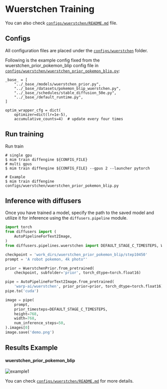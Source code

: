 # Wuerstchen Training

You can also check [`configs/wuerstchen/README.md`](../../../configs/wuerstchen/README.md) file.

## Configs

All configuration files are placed under the [`configs/wuerstchen`](../../../configs/wuerstchen/) folder.

Following is the example config fixed from the wuerstchen_prior_pokemon_blip config file in [`configs/wuerstchen/wuerstchen_prior_pokemon_blip.py`](../../../configs/wuerstchen/wuerstchen_prior_pokemon_blip.py):

```
_base_ = [
    "../_base_/models/wuerstchen_prior.py",
    "../_base_/datasets/pokemon_blip_wuerstchen.py",
    "../_base_/schedules/stable_diffusion_50e.py",
    "../_base_/default_runtime.py",
]

optim_wrapper_cfg = dict(
    optimizer=dict(lr=1e-5),
    accumulative_counts=4)  # update every four times
```

## Run training

Run train

```
# single gpu
$ mim train diffengine ${CONFIG_FILE}
# multi gpus
$ mim train diffengine ${CONFIG_FILE} --gpus 2 --launcher pytorch

# Example
$ mim train diffengine configs/wuerstchen/wuerstchen_prior_pokemon_blip.py
```

## Inference with diffusers

Once you have trained a model, specify the path to the saved model and utilize it for inference using the `diffusers.pipeline` module.

```py
import torch
from diffusers import (
    AutoPipelineForText2Image,
)
from diffusers.pipelines.wuerstchen import DEFAULT_STAGE_C_TIMESTEPS, WuerstchenPrior

checkpoint = 'work_dirs/wuerstchen_prior_pokemon_blip/step10450'
prompt = 'A robot pokemon, 4k photo"'

prior = WuerstchenPrior.from_pretrained(
    checkpoint, subfolder='prior', torch_dtype=torch.float16)

pipe = AutoPipelineForText2Image.from_pretrained(
    'warp-ai/wuerstchen', prior_prior=prior, torch_dtype=torch.float16)
pipe.to('cuda')

image = pipe(
    prompt,
    prior_timesteps=DEFAULT_STAGE_C_TIMESTEPS,
    height=768,
    width=768,
    num_inference_steps=50,
).images[0]
image.save('demo.png')
```

## Results Example

#### wuerstchen_prior_pokemon_blip

![example1](https://github.com/okotaku/diffengine/assets/24734142/41707bcb-3c2e-458a-9bd9-ce3bc47d2faf)

You can check [`configs/wuerstchen/README.md`](../../../configs/wuerstchen/README.md#results-example) for more details.

